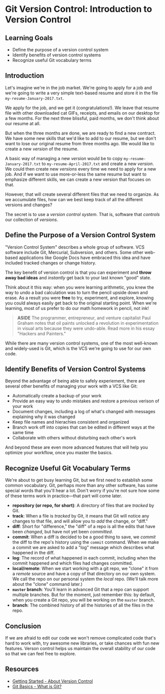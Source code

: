 # Git Version Control: Introduction to Version Control

## Learning Goals

- Define the purpose of a version control system
- Identify benefits of version control systems
- Recognize useful Git vocabulary terms

## Introduction

Let's imagine we're in the job market. We're going to apply for a job and we're
going to write a very simple text-based resume and store it in the file `my-resume-January-2017.txt`.

We apply for the job, and we get it (congratulations!). We leave that resume
file with other downloaded cat GIFs, receipts, and emails on our desktop for a
few months. For the next three blissful, paid months, we don't think about our resume at all.

But when the three months are done, we are ready to find a new contract. We have
some new skills that we'd like to add to our resume, but we don't want to lose
our original resume from three months ago. We would like to create a new
_version_ of the resume.

A basic way of managing a new _version_ would be to copy `my-resume-
January-2017.txt` to `my-resume-April-2017.txt` and create a new _version_. We
could then create new _versions_ every time we need to apply for a new job. And
if we want to use more-or-less the same resume but want to emphasize different
skills, we can create a new version that focuses on that.

However, that will create several different files that we need to organize. As
we accumulate files, how can we best keep track of all the different versions
and changes?

The secret is to use a _version control system_. That is, software that
_controls_ our collection of _versions_.

## Define the Purpose of a Version Control System

"Version Control System" describes a whole group of software. VCS software
include Git, Mercurial, Subversion, and others. Some other web-based
applications like Google Docs have embraced this idea and have included tracked
changes or change history.

The key benefit of version control is that you can experiment and **throw away
bad ideas** and _instantly_ get back to your last known "good" state.

Think about it this way: when you were learning arithmetic, you knew the way to
undo a bad calculation was to turn the pencil upside down and erase. As a result
you were **free** to try, experiment, and explore, knowing you could always
easily get back to the original starting point. When we're learning, most of us
prefer to do our math homework in pencil, not ink!

> **ASIDE** The programmer, entrepreneur, and venture capitalist Paul Graham
> notes that oil paints unlocked a revolution in experimentation in visual arts
> because they were undo-able. Read more in his essay "Hackers and Painters."

While there are many version control systems, one of the most well-known and
widely-used is Git, which is the VCS we're going to use for our own code.

## Identify Benefits of Version Control Systems

Beyond the advantage of being able to safely experiement, there are several
other benefits of managing your work with a VCS like Git:

  - Automatically create a backup of your work
  - Provide an easy way to undo mistakes and restore a previous verison of your work
  - Document changes, including a log of what's changed with messages explaining why it was changed
  - Keep file names and hierachies consistent and organized
  - Branch work off into copies that can be edited in different ways at the same time
  - Collaborate with others without disturbing each other's work

And beyond these are even more advanced features that will help you optimize
your workflow, once you master the basics.

## Recognize Useful Git Vocabulary Terms

We're about to get busy learning Git, but we first need to establish some common
vocabulary. Git, perhaps more than any other software, has some special words
that you'll hear a lot. Don't worry if you're not sure how some of these terms
work in practice—that part will come later.

- **repository (or repo, for short)**: A directory of files that are _tracked_ by
  Git.
- **track**: When a file is _tracked_ by Git, it means that Git will notice any
  changes to that file, and will allow you to _add_ the change, or "diff."
- **diff**: Short for "difference," the "diff" of a repo is all the edits that have been _changed_, but have not yet been _committed_.
- **commit**: When a diff is decided to be a good thing to save, we _commit_ the
  diff to the repo's history using the `commit` command. When we make a commit we
are asked to add a "log" message which describes what happened in the diff.
- **log**: The record of what happened in each commit, including when the commit happened and which files had changes committed.
- **local/remote**: When we start working with a git repo, we "clone" it from a
  _remote_ source and have a copy of that directory on our own system. We call
  the repo on our personal system the _local_ repo. (We'll talk more about the
  "clone" command later.)
- **`master` branch**: You'll learn in advanced Git that a repo can support multiple
  branches. But for the moment, just remember this: by default, when you create a Git
  repo, you will be working on the `master` branch.
- **branch**: The combined history of all the histories of all the files in the repo.

## Conclusion

If we are afraid to edit our code we won't remove complicated code that's hard
to work with, try awesome new libraries, or take chances with fun new features.
Verson control helps us maintain the overall stability of our code so that we
can feel free to explore.

## Resources

* [Getting Started - About Version Control][about-version-control]
* [Git Basics - What is Git?][git-getstarted]

[about-version-control]: http://git-scm.com/book/en/Getting-Started-About-Version-Control
[git-getstarted]: http://git-scm.com/video/what-is-git
